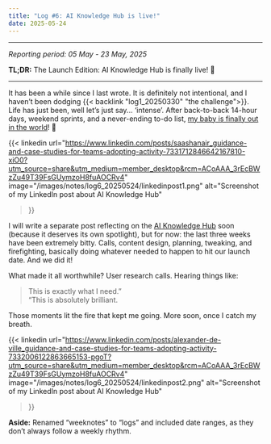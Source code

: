 ```yaml
---
title: "Log #6: AI Knowledge Hub is live!"
date: 2025-05-24
---
```


---
_Reporting period: 05 May - 23 May, 2025_

**TL;DR:** The Launch Edition: AI Knowledge Hub is finally live! 🚀

---

<!-- more -->

It has been a while since I last wrote. It is definitely not intentional, and I haven’t been dodging {{< backlink "log1_20250330" "the challenge">}}. Life has just been, well let’s just say... ‘intense’. After back-to-back 14-hour days, weekend sprints, and a never-ending to-do list, [my baby is finally out in the world](https://ai.gov.uk/knowledge-hub/)! 🚀

{{< linkedin 
    url="https://www.linkedin.com/posts/saashanair_guidance-and-case-studies-for-teams-adopting-activity-7331712846642167810-xiO0?utm_source=share&utm_medium=member_desktop&rcm=ACoAAA_3rEcBWzZu49T39FsGUymzoH8fuAOCRv4" 
    image="/images/notes/log6_20250524/linkedinpost1.png" 
    alt="Screenshot of my LinkedIn post about AI Knowledge Hub" 
>}}

I will write a separate post reflecting on the [AI Knowledge Hub](https://ai.gov.uk/knowledge-hub/) soon (because it deserves its own spotlight), but for now: the last three weeks have been extremely bitty. Calls, content design, planning, tweaking, and firefighting, basically doing whatever needed to happen to hit our launch date. And we did it!

What made it all worthwhile? User research calls. Hearing things like:
> This is exactly what I need.” <br/>
> “This is absolutely brilliant.

Those moments lit the fire that kept me going. More soon, once I catch my breath.

{{< linkedin 
    url="https://www.linkedin.com/posts/alexander-de-ville_guidance-and-case-studies-for-teams-adopting-activity-7332006122863665153-pgoT?utm_source=share&utm_medium=member_desktop&rcm=ACoAAA_3rEcBWzZu49T39FsGUymzoH8fuAOCRv4" 
    image="/images/notes/log6_20250524/linkedinpost2.png" 
    alt="Screenshot of my LinkedIn post about AI Knowledge Hub" 
>}}

**Aside:** Renamed “weeknotes” to “logs” and included date ranges, as they don’t always follow a weekly rhythm.
